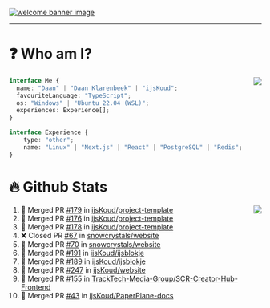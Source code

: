 <h1 align="center" style="display:none;"></h1>

<a href="https://ijskoud.dev/"><img src="https://cdn.ijskoud.dev/files/IIcds5oPKl.png" alt="welcome banner image" /></a>

---

# ❓ Who am I?

<img align="right" src="http://gh-stats.ijskoud.dev/api/top-langs?username=ijsKoud&cache_seconds=1800&layout=compact&hide_border=true&hide_rank=true&show_icons=true&theme=dark&title_color=ffffff&hide_border=true&locale=en" />

```typescript
interface Me {
  name: "Daan" | "Daan Klarenbeek" | "ijsKoud";
  favouriteLanguage: "TypeScript";
  os: "Windows" | "Ubuntu 22.04 (WSL)";
  experiences: Experience[];
}

interface Experience {
    type: "other";
    name: "Linux" | "Next.js" | "React" | "PostgreSQL" | "Redis";
}
```

# 🔥 Github Stats

<img align="right" src="http://gh-stats.ijskoud.dev/api? username=ijsKoud&cache_seconds=1800&hide_border=true&hide_rank=true&show_icons=true&theme=dark&title_color=ffffff&hide_border=true&locale=en">

<!--START_SECTION:activity-->
1. 🎉 Merged PR [#179](https://github.com/ijsKoud/project-template/pull/179) in [ijsKoud/project-template](https://github.com/ijsKoud/project-template)
2. 🎉 Merged PR [#176](https://github.com/ijsKoud/project-template/pull/176) in [ijsKoud/project-template](https://github.com/ijsKoud/project-template)
3. 🎉 Merged PR [#178](https://github.com/ijsKoud/project-template/pull/178) in [ijsKoud/project-template](https://github.com/ijsKoud/project-template)
4. ❌ Closed PR [#67](https://github.com/snowcrystals/website/pull/67) in [snowcrystals/website](https://github.com/snowcrystals/website)
5. 🎉 Merged PR [#70](https://github.com/snowcrystals/website/pull/70) in [snowcrystals/website](https://github.com/snowcrystals/website)
6. 🎉 Merged PR [#191](https://github.com/ijsKoud/ijsblokje/pull/191) in [ijsKoud/ijsblokje](https://github.com/ijsKoud/ijsblokje)
7. 🎉 Merged PR [#189](https://github.com/ijsKoud/ijsblokje/pull/189) in [ijsKoud/ijsblokje](https://github.com/ijsKoud/ijsblokje)
8. 🎉 Merged PR [#247](https://github.com/ijsKoud/website/pull/247) in [ijsKoud/website](https://github.com/ijsKoud/website)
9. 🎉 Merged PR [#155](https://github.com/TrackTech-Media-Group/SCR-Creator-Hub-Frontend/pull/155) in [TrackTech-Media-Group/SCR-Creator-Hub-Frontend](https://github.com/TrackTech-Media-Group/SCR-Creator-Hub-Frontend)
10. 🎉 Merged PR [#43](https://github.com/ijsKoud/PaperPlane-docs/pull/43) in [ijsKoud/PaperPlane-docs](https://github.com/ijsKoud/PaperPlane-docs)
<!--END_SECTION:activity-->

<h1 align="center" style="display:none;"></h1>
